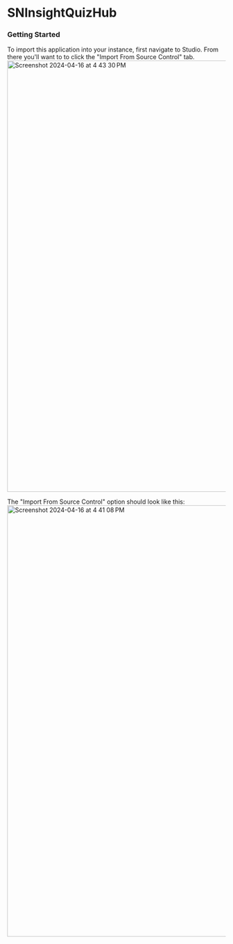 # SNInsightQuizHub

### Getting Started
To import this application into your instance, first navigate to Studio. From there you'll want to to click the "Import From Source Control" tab.
<img width="992" alt="Screenshot 2024-04-16 at 4 43 30 PM" src="https://github.com/JBMatthews/SNInsightQuizHub/assets/21102559/e2be2371-e4da-40dd-816f-718684265311">

The "Import From Source Control" option should look like this:
<img width="992" alt="Screenshot 2024-04-16 at 4 41 08 PM" src="https://github.com/JBMatthews/SNInsightQuizHub/assets/21102559/fdae6c76-4521-4baf-ae56-5d21d5449845">

